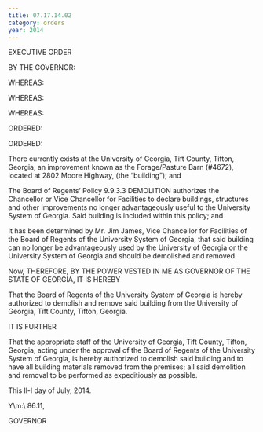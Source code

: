 ```yaml
---
title: 07.17.14.02
category: orders
year: 2014
---
```

 

EXECUTIVE ORDER

BY THE GOVERNOR:

WHEREAS:

WHEREAS:

WHEREAS:

ORDERED:

ORDERED:

There currently exists at the University of Georgia, Tift County, Tifton, Georgia,
an improvement known as the Forage/Pasture Barn (#4672), located at 2802
Moore Highway, (the “building”); and

The Board of Regents’ Policy 9.9.3.3 DEMOLITION authorizes the Chancellor or
Vice Chancellor for Facilities to declare buildings, structures and other
improvements no longer advantageously useful to the University System of
Georgia. Said building is included within this policy; and

It has been determined by Mr. Jim James, Vice Chancellor for Facilities of the
Board of Regents of the University System of Georgia, that said building can no
longer be advantageously used by the University of Georgia or the University
System of Georgia and should be demolished and removed.

Now, THEREFORE, BY THE POWER VESTED IN ME AS GOVERNOR OF THE
STATE OF GEORGIA, IT IS HEREBY

That the Board of Regents of the University System of Georgia is hereby
authorized to demolish and remove said building from the University of Georgia,
Tift County, Tifton, Georgia.

IT IS FURTHER

That the appropriate staff of the University of Georgia, Tift County, Tifton,
Georgia, acting under the approval of the Board of Regents of the University
System of Georgia, is hereby authorized to demolish said building and to have all
building materials removed from the premises; all said demolition and removal
to be performed as expeditiously as possible.

This ll-I day of July, 2014.

Y\m:\ 86.11,

GOVERNOR

